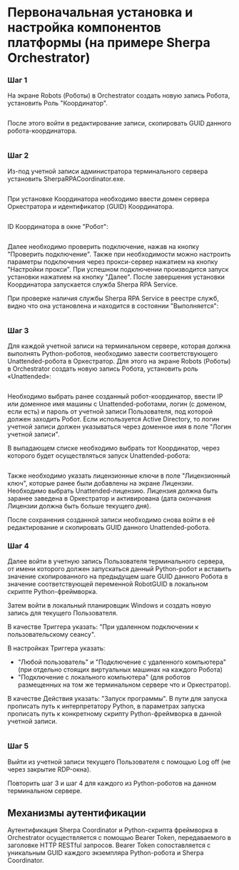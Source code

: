 # Первоначальная установка и настройка компонентов платформы (на примере Sherpa Orchestrator)

### Шаг 1

На экране Robots (Роботы) в Orchestrator создать новую запись Робота, установить Роль "Координатор".&#x20;

<figure><img src="../../.gitbook/assets/изображение (8) (1) (1).png" alt=""><figcaption></figcaption></figure>

После этого войти в редактирование записи, скопировать GUID данного робота-координатора.

<figure><img src="../../.gitbook/assets/изображение (1) (1) (1) (1) (1) (1).png" alt=""><figcaption></figcaption></figure>

### Шаг 2

Из-под учетной записи администратора терминального сервера установить SherpaRPACoordinator.exe.

<figure><img src="../../.gitbook/assets/изображение (2) (1) (1) (1) (1) (1).png" alt=""><figcaption></figcaption></figure>

При установке Координатора необходимо ввести домен сервера Оркестратора и идентификатор (GUID) Координатора.

<figure><img src="../../.gitbook/assets/изображение (3) (1) (1) (1) (1).png" alt=""><figcaption></figcaption></figure>

ID Координатора в окне "Робот":

<figure><img src="../../.gitbook/assets/изображение (4) (1) (1) (1) (1).png" alt=""><figcaption></figcaption></figure>

Далее необходимо проверить подключение, нажав на кнопку "Проверить подключение". Также при необходимости можно настроить параметры подключения через прокси-сервер нажатием на кнопку "Настройки прокси". При успешном подключении производится запуск установки нажатием на кнопку "Далее". После завершения установки Координатора запускается служба Sherpa RPA Service.

При проверке наличия службы Sherpa RPA Service в реестре служб, видно что она установлена и находится в состоянии "Выполняется":

<figure><img src="../../.gitbook/assets/2025-07-29_19-35-51.png" alt=""><figcaption></figcaption></figure>

### Шаг 3

Для каждой учетной записи на терминальном сервере, которая должна выполнять Python-роботов, необходимо завести соответствующего Unattended-робота в Оркестратор. Для этого на экране Robots (Роботы) в Orchestrator создать новую запись Робота, установить роль «Unattended»:

<figure><img src="../../.gitbook/assets/изображение (5) (1) (1) (1) (1).png" alt=""><figcaption></figcaption></figure>

Необходимо выбрать ранее созданный робот-координатор, ввести IP или доменное имя машины с Unattended-роботами, логин (с доменом, если есть) и пароль от учетной записи Пользователя, под которой должен заходить Робот. Если используется Active Directory, то логин учетной записи должен указываться через доменное имя в поле "Логин учетной записи".

В выпадающем списке необходимо выбрать тот Координатор, через которого будет осуществляться запуск Unattended-робота:

<figure><img src="../../.gitbook/assets/изображение (7) (1) (1) (1).png" alt=""><figcaption></figcaption></figure>

Также необходимо указать лицензионные ключи в поле "Лицензионный ключ", которые ранее были добавлены на экране Лицензии. Необходимо выбрать Unattended-лицензию. Лицензия должна быть заранее заведена в Оркестратор и активирована (дата окончания Лицензии должна быть больше текущего дня).

После сохранения созданной записи необходимо снова войти в её редактирование и скопировать GUID данного Unattended-робота.

### Шаг 4

Далее войти в учетную запись Пользователя терминального сервера, от имени которого должен запускаться данный Python-робот и вставить значение скопированного на предыдущем шаге GUID данного Робота в значение соответствующей переменной RobotGUID в локальном скрипте Python-фреймворка.

Затем войти в локальный планировщик Windows и создать новую запись для текущего Пользователя.&#x20;

В качестве Триггера указать: "При удаленном подключении к пользовательскому сеансу".

В настройках Триггера указать:&#x20;

* "Любой пользователь" и "Подключение с удаленного компьютера" (при отдельно стоящих виртуальных машинах на каждого Робота)&#x20;
* "Подключение с локального компьютера" (для роботов размещенных на том же терминальном сервере что и Оркестратор).

В качестве Действия указать: "Запуск программы". В пути для запуска прописать путь к интерпретатору Python, в параметрах запуска прописать путь к конкретному скрипту Python-фреймворка в данной учетной записи.

<figure><img src="../../.gitbook/assets/изображение (8) (1) (1) (1).png" alt=""><figcaption></figcaption></figure>

### Шаг 5

Выйти из учетной записи текущего Пользователя с помощью Log off (не через закрытие RDP-окна).&#x20;

Повторить шаг 3 и шаг 4 для каждого из Python-роботов на данном терминальном сервере.

## Механизмы аутентификации

Аутентификация Sherpa Coordinator и Python-скрипта фреймворка в Orchestrator осуществляется с помощью Bearer Token, передаваемого в заголовке HTTP RESTful запросов. Bearer Token сопоставляется с уникальным GUID каждого экземпляра Python-робота и Sherpa Coordinator.
